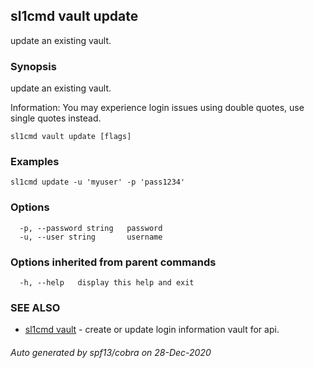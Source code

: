 ## sl1cmd vault update

update an existing vault.

### Synopsis

update an existing vault.

Information:
  You may experience login issues using double quotes, use single quotes instead.
  

```
sl1cmd vault update [flags]
```

### Examples

```
sl1cmd update -u 'myuser' -p 'pass1234'
```

### Options

```
  -p, --password string   password
  -u, --user string       username
```

### Options inherited from parent commands

```
  -h, --help   display this help and exit
```

### SEE ALSO

* [sl1cmd vault](sl1cmd_vault.md)	 - create or update login information vault for api.

###### Auto generated by spf13/cobra on 28-Dec-2020
